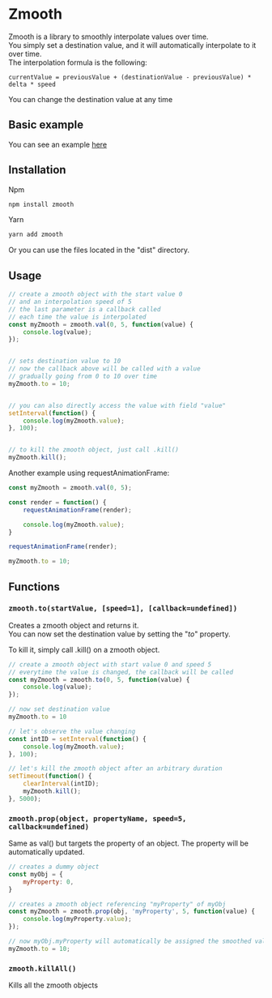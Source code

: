 # Zmooth

Zmooth is a library to smoothly interpolate values over time.\
You simply set a destination value, and it will automatically interpolate to it over time.\
The interpolation formula is the following:
```
currentValue = previousValue + (destinationValue - previousValue) * delta * speed
```
You can change the destination value at any time

## Basic example

You can see an example [here](https://titoasty.github.io/zmooth/examples/mouse.html)


## Installation

Npm
```sh
npm install zmooth
```

Yarn
```sh
yarn add zmooth
```

Or you can use the files located in the "dist" directory.


## Usage

```javascript
// create a zmooth object with the start value 0
// and an interpolation speed of 5
// the last parameter is a callback called
// each time the value is interpolated
const myZmooth = zmooth.val(0, 5, function(value) {
    console.log(value);
});


// sets destination value to 10
// now the callback above will be called with a value
// gradually going from 0 to 10 over time
myZmooth.to = 10;


// you can also directly access the value with field "value"
setInterval(function() {
    console.log(myZmooth.value);
}, 100);


// to kill the zmooth object, just call .kill()
myZmooth.kill();
```

Another example using requestAnimationFrame:

```javascript
const myZmooth = zmooth.val(0, 5);

const render = function() {
    requestAnimationFrame(render);

    console.log(myZmooth.value);
}

requestAnimationFrame(render);

myZmooth.to = 10;
```

## Functions
### `zmooth.to(startValue, [speed=1], [callback=undefined])`

Creates a zmooth object and returns it.\
You can now set the destination value by setting the "*to*" property.

To kill it, simply call .kill() on a zmooth object.

```javascript
// create a zmooth object with start value 0 and speed 5
// everytime the value is changed, the callback will be called
const myZmooth = zmooth.to(0, 5, function(value) {
    console.log(value);
});

// now set destination value
myZmooth.to = 10

// let's observe the value changing
const intID = setInterval(function() {
    console.log(myZmooth.value);
}, 100);

// let's kill the zmooth object after an arbitrary duration
setTimeout(function() {
    clearInterval(intID);
    myZmooth.kill();
}, 5000);
```

### `zmooth.prop(object, propertyName, speed=5, callback=undefined)`

Same as val() but targets the property of an object.
The property will be automatically updated.

```javascript
// creates a dummy object
const myObj = {
    myProperty: 0,
}

// creates a zmooth object referencing "myProperty" of myObj
const myZmooth = zmooth.prop(obj, 'myProperty', 5, function(value) {
    console.log(myProperty.value);
});

// now myObj.myProperty will automatically be assigned the smoothed value
myZmooth.to = 10;
```



### `zmooth.killAll()`

Kills all the zmooth objects
